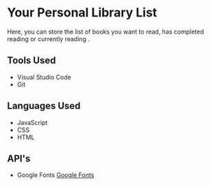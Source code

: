 # Your Personal Library List
  Here, you can store the list of books you want to read, has completed
  reading or currently reading .

## Tools Used 
* Visual Studio Code
* Git

## Languages Used
* JavaScript
* CSS
* HTML

## API's
* Google Fonts [Google Fonts](fonts.google.com)